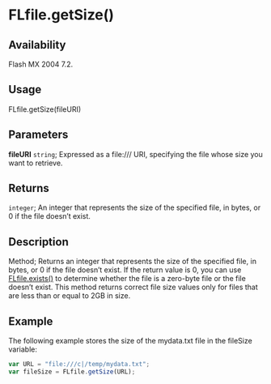 # FLfile.getSize()

## Availability

Flash MX 2004 7.2.

## Usage

FLfile.getSize(fileURI)

## Parameters

**fileURI** `string`; Expressed as a file:/// URI, specifying the file whose size you want to retrieve.

## Returns

`integer`; An integer that represents the size of the specified file, in bytes, or 0 if the file doesn’t exist.

## Description

Method; Returns an integer that represents the size of the specified file, in bytes, or 0 if the file doesn’t exist. If the return value is 0, you can use [FLfile.exists()](../FLfile_object/FLfile2.md) to determine whether the file is a zero-byte file or the file doesn’t exist.
This method returns correct file size values only for files that are less than or equal to 2GB in size.

## Example

The following example stores the size of the mydata.txt file in the fileSize variable:

```javascript
var URL = "file:///c|/temp/mydata.txt";
var fileSize = FLfile.getSize(URL);
```
